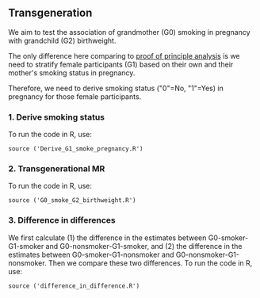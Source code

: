 ## Transgeneration

We aim to test the association of grandmother (G0) smoking in pregnancy with grandchild (G2) birthweight. 

The only difference here comparing to [proof of principle analysis](https://github.com/MRCIEU/MR-maternal-smoking/blob/master/mr_analysis/README.md) is we need to stratify female participants (G1) based on their own and their mother's smoking status in pregnancy.

Therefore, we need to derive smoking status ("0"=No, "1"=Yes) in pregnancy for those female participants.

### 1. Derive smoking status

To run the code in R, use:

```
source ('Derive_G1_smoke_pregnancy.R')
```

### 2. Transgenerational MR

To run the code in R, use:

```
source ('G0_smoke_G2_birthweight.R')
```

### 3. Difference in differences

We first calculate (1) the difference in the estimates between G0-smoker-G1-smoker and G0-nonsmoker-G1-smoker, and (2) the difference in the estimates between G0-smoker-G1-nonsmoker and G0-nonsmoker-G1-nonsmoker. Then we compare these two differences. To run the code in R, use:

```
source ('difference_in_difference.R')
```